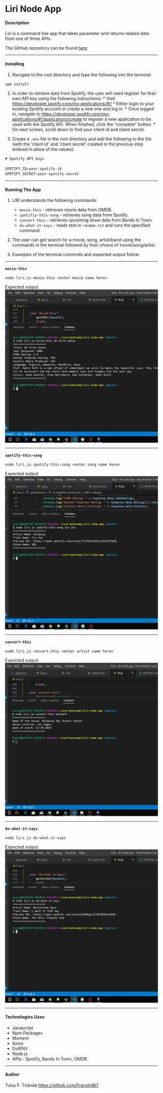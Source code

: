# Liri Node App

#### Description
Liri is a command line app that takes parameter and returns related data from one of three APIs.

The GitHub repository can be found [here](https://franstrd87.github.io/liri-node-app/)

---

#### Installing

1. Navigate to the root directory and type the following
into the terminal:

``` shell
npm install
```

2. In order to retrieve data from Spotify, the user will need register for their own API key using the following instructions:
        * Visit <https://developer.spotify.com/my-applications/#!/>
        * Either login to your existing Spotify account or create a new one and log in. 
        * Once logged in, navigate to <https://developer.spotify.com/my-applications/#!/applications/create> to register a new application to be used with the Spotify API. When finished, click the "complete" button.
        * On next screen, scroll down to find your client id and client secret.

3. Create a `.env` file in the root directory and add the following to the file (with the 'client id' and 'client secret' created in the previous step entered in place of the values):

```js
# Spotify API keys

SPOTIFY_ID=your-spotify-id
SPOTIFY_SECRET=your-spotify-secret 

```

---


#### Running The App

1. LIRI understands the following commands:
    * `movie-this` - retrieves movie data from OMDB.
    * `spotifiy-this-song` - retrieves song data from Spotify.
    * `concert-this` - retrieves upcoming show data from Bands In Town.
    * `do-what-it-says` - reads text in `random.txt` and runs the specified command.

2. The user can get search for a movie, song, artist/band using the commands in the terminal followed by their choice of movie/song/artist.

3. Examples of the terminal commnds and expected output follow:

---

**`movie-this`**

```shell
node liri.js movie-this <enter movie name here>
```
Expected output:
![movie-this](assets/images/movieThis.jpg)

---

**`spotify-this-song`**

```shell
node liri.js spotify-this-song <enter song name here>
```
Expected output:
![spotify-this](assets/images/Untitled.jpg)

---

**`concert-this`**
```shell
node liri.js concert-this <enter artist name here>
```
Expected output:
![concert-this](assets/images/concertThis.jpg)

---

**`do-what-it-says`**

```shell
node liri.js do-what-it-says 
```
Expected output:
![do-what-its-says](assets/images/dowhat.jpg)

---

#### Technologies Uses
* Javascript
* Npm Packages
* Moment
* Axios
* DotENV
* Node.js
* APIs - Spotify, Bands In Town, OMDB.


---

#### Author
Tulus F. Tiranda
https://github.com/Franstrd87

